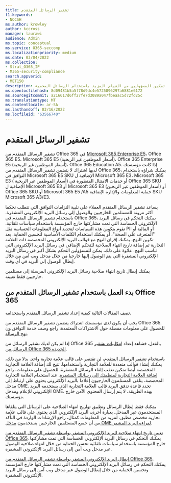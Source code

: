 ```yaml
---
title: تشفير الرسائل المتقدم
f1.keywords:
- NOCSH
ms.author: krowley
author: kccross
manager: laurawi
audience: Admin
ms.topic: conceptual
ms.service: O365-seccomp
ms.localizationpriority: medium
ms.date: 03/04/2022
ms.collection:
- Strat_O365_IP
- M365-security-compliance
search.appverid:
- MET150
description: يساعد تشفير الرسائل المتقدم المؤسسات على الوفاء بالالتزامات المتعلقة بالتوافق من خلال تمكين المسؤولين من القيام المزيد باستخدام الرسائل المحمية.
ms.openlocfilehash: 8d09481b5a5f78d9dc4e5725896297a6881e6172
ms.sourcegitcommit: a216617d6ff27fe7d3089a047fbeaac5d72fd25c
ms.translationtype: MT
ms.contentlocale: ar-SA
ms.lasthandoff: 03/16/2022
ms.locfileid: "63566740"
---
```

# <a name="advanced-message-encryption"></a>تشفير الرسائل المتقدم

تشفير الرسائل المتقدم من Office 365 في [Microsoft 365 Enterprise E5](https://www.microsoft.com/microsoft-365/enterprise/home)، Office 365 E5، Microsoft 365 E5 (أسعار الموظفين غير الربحية)، Office 365 Enterprise  E5 (أسعار الموظفين غير الربحية)، Office 365 Education A5. إذا كانت مؤسستك لديها اشتراك لا يتضمن تشفير الرسائل المتقدم من Office 365، يمكنك شراؤه باستخدام التوافق في Microsoft 365 E5 SKU الإضافية ل Microsoft 365 E3، Microsoft 365 E3 ( أسعار الموظفين غير الربحية) أو خدمات الامتثال المتطورة في Office 365 SKU الإضافية ل Microsoft 365 E3 أو Microsoft 365 E3 (أسعار الموظفين غير الربحين) أو Office 365 SKU أو Microsoft 365 E5 /A5 حماية المعلومات والإدارة الإضافية SKU Microsoft 365 A3/E3.

يساعد تشفير الرسائل المتقدم العملاء على تلبية التزامات التوافق التي تتطلب تحكما أكثر مرونة للمستلمين الخارجيين والوصول إلى رسائل البريد الإلكتروني المشفرة. باستخدام تشفير الرسائل المتقدم في Office 365، يمكنك التحكم في رسائل البريد الإلكتروني الحساسة التي تمت مشاركتها خارج المؤسسة باستخدام سياسات تلقائية. تقوم بتكوين هذه السياسات لتحديد أنواع المعلومات الحساسة مثل PII أو المالية أو "المتعرف على الصحة"، أو يمكنك استخدام الكلمات الأساسية لتحسين الحماية. بعد تكوين النهج، يمكنك إقران النهج مع قوالب البريد الإلكتروني المخصصة ذات العلامة التجارية ثم إضافة تاريخ انتهاء الصلاحية للتحكم الإضافي في رسائل البريد الإلكتروني التي تناسب النهج. علاوة على ذلك، يمكن للمسؤولين التحكم بشكل أكبر في رسائل البريد الإلكتروني المشفرة التي يتم الوصول إليها خارجيا من خلال مدخل ويب آمن من خلال إبطال الوصول إلى البريد في أي وقت.

يمكنك إبطال تاريخ انتهاء صلاحية رسائل البريد الإلكتروني المرسلة إلى مستلمين خارجيين فقط تعيينه.

## <a name="get-started-with-office-365-advanced-message-encryption"></a>بدء العمل باستخدام تشفير الرسائل المتقدم من Office 365

تصف المقالات التالية كيفية إعداد تشفير الرسائل المتقدم واستخدامه.

يجب أن يكون لدى مؤسستك اشتراك يتضمن تشفير الرسائل المتقدم من Office 365. للحصول على معلومات مفصلة حول الاشتراكات المعتمدة، راجع وصف خدمة التوافق [ون نهج الرسالة](/office365/servicedescriptions/exchange-online-service-description/message-policy-and-compliance).

إذا لم يكن لديك تشفير الرسائل من Office 365 بالفعل، فشاهد إعداد [إمكانيات تشفير الرسائل من Office 365 الجديدة](set-up-new-message-encryption-capabilities.md).

باستخدام تشفير الرسائل المتقدم، لن تقتصر على قالب علامة تجارية واحد. بدلا من ذلك، يمكنك إنشاء قوالب متعددة للعلامة التجارية واستخدامها. تتيح لك إضافة العلامة التجارية المخصصة أيضا تمكين تعقب إلغاء الرسائل المشفرة. للحصول على معلومات، راجع [إضافة العلامة التجارية لمنظمتك إلى رسائلك المشفرة](add-your-organization-brand-to-encrypted-messages.md). عند استخدام العلامة التجارية المخصصة، يتلقى المستلمون الخارجيون إعلاما بالبريد الإلكتروني يحتوي على ارتباط إلى مدخل OME. تحدد قاعدة تدفق البريد قالب العلامة التجارية الذي يستخدمه البريد الإلكتروني للإعلام ومدخل OME. بهذه الطريقة، لا يتم إرسال المحتوى الآمن خارج مؤسستك.

يمكنك فقط إبطال الرسائل وتطبيق تواريخ انتهاء الصلاحية على الرسائل التي يتلقاها المستخدمون عبر المدخل. بعبارة أخرى، البريد الإلكتروني الذي يحتوي على قالب علامة تجارية مخصص مطبق. لمزيد من المعلومات كمثال، راجع الإرشادات الواردة في التأكد من أن جميع المستلمين الخارجيين يستخدمون [مدخل OME لقراءة البريد المشفر](manage-office-365-message-encryption.md#ensure-all-external-recipients-use-the-ome-portal-to-read-encrypted-mail).

[تعيين تاريخ انتهاء صلاحية للبريد الإلكتروني المشفر بواسطة تشفير الرسائل المتقدم من Office 365](ome-advanced-expiration.md). يمكنك التحكم في رسائل البريد الإلكتروني الحساسة التي تمت مشاركتها خارج المؤسسة باستخدام سياسات تلقائية تحسن الحماية من خلال انتهاء صلاحية الوصول عبر مدخل ويب آمن إلى رسائل البريد الإلكتروني المشفرة.

[إبطال البريد الإلكتروني المشفر بواسطة تشفير الرسائل المتقدم من Office 365](revoke-ome-encrypted-mail.md). يمكنك التحكم في رسائل البريد الإلكتروني الحساسة التي تمت مشاركتها خارج المؤسسة وتحسين الحماية من خلال إبطال الوصول عبر مدخل ويب آمن إلى رسائل البريد الإلكتروني المشفرة.  
